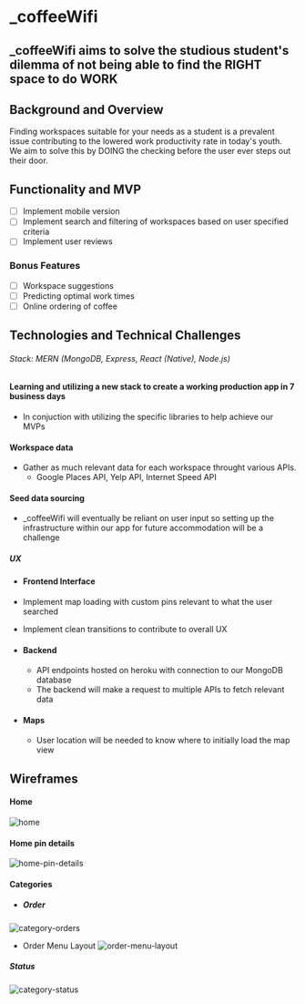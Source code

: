# _coffeeWifi
## _coffeeWifi aims to solve the studious student's dilemma of not being able to find the RIGHT space to do WORK

## Background and Overview
Finding workspaces suitable for your needs as a student is a prevalent issue contributing to the lowered work productivity rate in today's youth. We aim to solve this by DOING the checking before the user ever steps out their door.

## Functionality and MVP
- [ ] Implement mobile version
- [ ] Implement search and filtering of workspaces based on user specified criteria
- [ ] Implement user reviews

### Bonus Features
- [ ] Workspace suggestions
- [ ] Predicting optimal work times
- [ ] Online ordering of coffee

## Technologies and Technical Challenges
###### Stack: MERN (MongoDB, Express, React (Native), Node.js)

#### Learning and utilizing a new stack to create a working production app in 7 business days
  - In conjuction with utilizing the specific libraries to help achieve our MVPs

#### Workspace data
  - Gather as much relevant data for each workspace throught various APIs.
      - Google Places API, Yelp API, Internet Speed API

#### Seed data sourcing
  - _coffeeWifi will eventually be reliant on user input so setting up the infrastructure within our app for future accommodation will be a challenge

##### UX
 - #### Frontend Interface
  - Implement map loading with custom pins relevant to what the user searched
  - Implement clean transitions to contribute to overall UX

- #### Backend
   - API endpoints hosted on heroku with connection to our MongoDB database
   - The backend will make a request to multiple APIs to fetch relevant data

- #### Maps
   - User location will be needed to know where to initially load the map view

## Wireframes

#### Home
![home](https://github.com/jeffreychuc/_coffeeWifi/blob/master/wireframes/home.png)


#### Home pin details
![home-pin-details](https://github.com/jeffreychuc/_coffeeWifi/blob/master/wireframes/home-pin-details.png)


#### Categories

- ##### Order
![category-orders](https://github.com/jeffreychuc/_coffeeWifi/blob/master/wireframes/category-order.png)
  - Order Menu Layout
  ![order-menu-layout](https://github.com/jeffreychuc/_coffeeWifi/blob/master/wireframes/order-menu.png)


##### Status
![category-status](https://github.com/jeffreychuc/_coffeeWifi/blob/master/wireframes/category-status.png)

